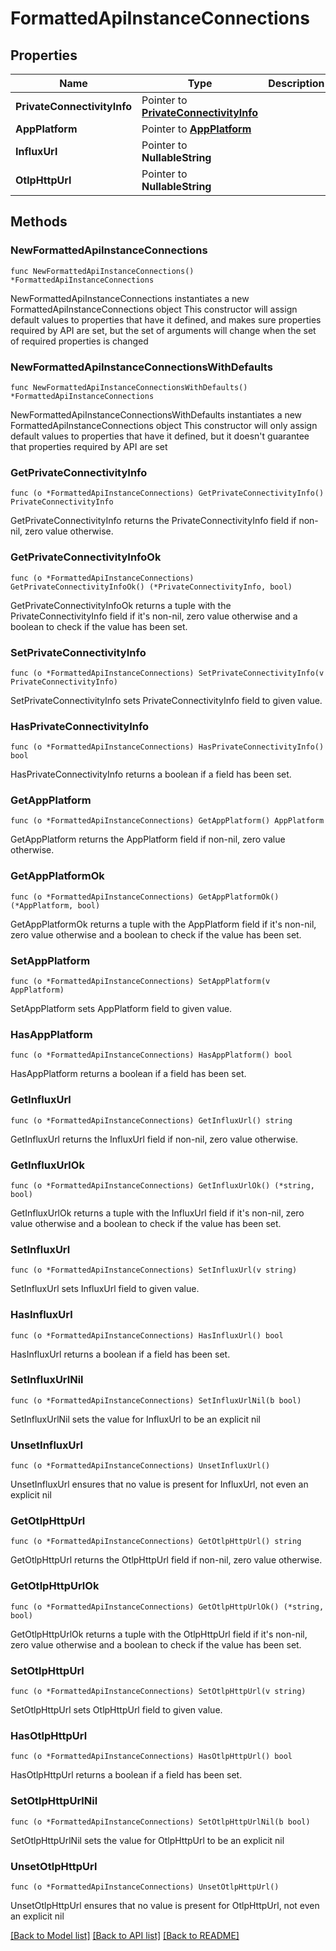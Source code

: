 # FormattedApiInstanceConnections

## Properties

Name | Type | Description | Notes
------------ | ------------- | ------------- | -------------
**PrivateConnectivityInfo** | Pointer to [**PrivateConnectivityInfo**](PrivateConnectivityInfo.md) |  | [optional] 
**AppPlatform** | Pointer to [**AppPlatform**](AppPlatform.md) |  | [optional] 
**InfluxUrl** | Pointer to **NullableString** |  | [optional] 
**OtlpHttpUrl** | Pointer to **NullableString** |  | [optional] 

## Methods

### NewFormattedApiInstanceConnections

`func NewFormattedApiInstanceConnections() *FormattedApiInstanceConnections`

NewFormattedApiInstanceConnections instantiates a new FormattedApiInstanceConnections object
This constructor will assign default values to properties that have it defined,
and makes sure properties required by API are set, but the set of arguments
will change when the set of required properties is changed

### NewFormattedApiInstanceConnectionsWithDefaults

`func NewFormattedApiInstanceConnectionsWithDefaults() *FormattedApiInstanceConnections`

NewFormattedApiInstanceConnectionsWithDefaults instantiates a new FormattedApiInstanceConnections object
This constructor will only assign default values to properties that have it defined,
but it doesn't guarantee that properties required by API are set

### GetPrivateConnectivityInfo

`func (o *FormattedApiInstanceConnections) GetPrivateConnectivityInfo() PrivateConnectivityInfo`

GetPrivateConnectivityInfo returns the PrivateConnectivityInfo field if non-nil, zero value otherwise.

### GetPrivateConnectivityInfoOk

`func (o *FormattedApiInstanceConnections) GetPrivateConnectivityInfoOk() (*PrivateConnectivityInfo, bool)`

GetPrivateConnectivityInfoOk returns a tuple with the PrivateConnectivityInfo field if it's non-nil, zero value otherwise
and a boolean to check if the value has been set.

### SetPrivateConnectivityInfo

`func (o *FormattedApiInstanceConnections) SetPrivateConnectivityInfo(v PrivateConnectivityInfo)`

SetPrivateConnectivityInfo sets PrivateConnectivityInfo field to given value.

### HasPrivateConnectivityInfo

`func (o *FormattedApiInstanceConnections) HasPrivateConnectivityInfo() bool`

HasPrivateConnectivityInfo returns a boolean if a field has been set.

### GetAppPlatform

`func (o *FormattedApiInstanceConnections) GetAppPlatform() AppPlatform`

GetAppPlatform returns the AppPlatform field if non-nil, zero value otherwise.

### GetAppPlatformOk

`func (o *FormattedApiInstanceConnections) GetAppPlatformOk() (*AppPlatform, bool)`

GetAppPlatformOk returns a tuple with the AppPlatform field if it's non-nil, zero value otherwise
and a boolean to check if the value has been set.

### SetAppPlatform

`func (o *FormattedApiInstanceConnections) SetAppPlatform(v AppPlatform)`

SetAppPlatform sets AppPlatform field to given value.

### HasAppPlatform

`func (o *FormattedApiInstanceConnections) HasAppPlatform() bool`

HasAppPlatform returns a boolean if a field has been set.

### GetInfluxUrl

`func (o *FormattedApiInstanceConnections) GetInfluxUrl() string`

GetInfluxUrl returns the InfluxUrl field if non-nil, zero value otherwise.

### GetInfluxUrlOk

`func (o *FormattedApiInstanceConnections) GetInfluxUrlOk() (*string, bool)`

GetInfluxUrlOk returns a tuple with the InfluxUrl field if it's non-nil, zero value otherwise
and a boolean to check if the value has been set.

### SetInfluxUrl

`func (o *FormattedApiInstanceConnections) SetInfluxUrl(v string)`

SetInfluxUrl sets InfluxUrl field to given value.

### HasInfluxUrl

`func (o *FormattedApiInstanceConnections) HasInfluxUrl() bool`

HasInfluxUrl returns a boolean if a field has been set.

### SetInfluxUrlNil

`func (o *FormattedApiInstanceConnections) SetInfluxUrlNil(b bool)`

 SetInfluxUrlNil sets the value for InfluxUrl to be an explicit nil

### UnsetInfluxUrl
`func (o *FormattedApiInstanceConnections) UnsetInfluxUrl()`

UnsetInfluxUrl ensures that no value is present for InfluxUrl, not even an explicit nil
### GetOtlpHttpUrl

`func (o *FormattedApiInstanceConnections) GetOtlpHttpUrl() string`

GetOtlpHttpUrl returns the OtlpHttpUrl field if non-nil, zero value otherwise.

### GetOtlpHttpUrlOk

`func (o *FormattedApiInstanceConnections) GetOtlpHttpUrlOk() (*string, bool)`

GetOtlpHttpUrlOk returns a tuple with the OtlpHttpUrl field if it's non-nil, zero value otherwise
and a boolean to check if the value has been set.

### SetOtlpHttpUrl

`func (o *FormattedApiInstanceConnections) SetOtlpHttpUrl(v string)`

SetOtlpHttpUrl sets OtlpHttpUrl field to given value.

### HasOtlpHttpUrl

`func (o *FormattedApiInstanceConnections) HasOtlpHttpUrl() bool`

HasOtlpHttpUrl returns a boolean if a field has been set.

### SetOtlpHttpUrlNil

`func (o *FormattedApiInstanceConnections) SetOtlpHttpUrlNil(b bool)`

 SetOtlpHttpUrlNil sets the value for OtlpHttpUrl to be an explicit nil

### UnsetOtlpHttpUrl
`func (o *FormattedApiInstanceConnections) UnsetOtlpHttpUrl()`

UnsetOtlpHttpUrl ensures that no value is present for OtlpHttpUrl, not even an explicit nil

[[Back to Model list]](../README.md#documentation-for-models) [[Back to API list]](../README.md#documentation-for-api-endpoints) [[Back to README]](../README.md)


